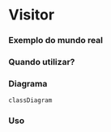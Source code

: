 # Visitor

### Exemplo do mundo real

### Quando utilizar?

### Diagrama
```mermaid
classDiagram
```

### Uso
```php
```
